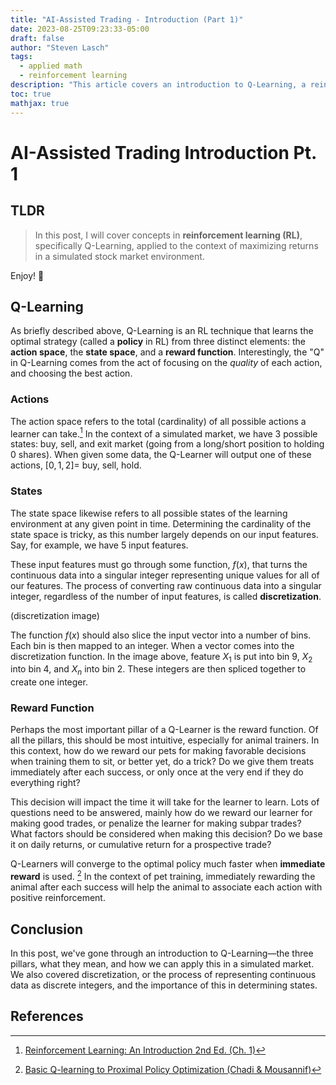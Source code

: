 ```yaml
---
title: "AI-Assisted Trading - Introduction (Part 1)"
date: 2023-08-25T09:23:33-05:00
draft: false
author: "Steven Lasch"
tags:
  - applied math
  - reinforcement learning
description: "This article covers an introduction to Q-Learning, a reinforcement learning concept used in an AI-based simulated stock market trader."
toc: true
mathjax: true
---
```


# AI-Assisted Trading Introduction Pt. 1

## **TLDR**
> In this post, I will cover concepts in **reinforcement learning (RL)**, specifically Q-Learning, applied to the context of maximizing returns in a simulated stock market environment.

Enjoy! 🙂

## **Q-Learning**
As briefly described above, Q-Learning is an RL technique that learns the optimal strategy (called a **policy** in RL) from three distinct elements: the **action space**, the **state space**, and a **reward function**. Interestingly, the "Q" in Q-Learning comes from the act of focusing on the *quality* of each action, and choosing the best action.

### **Actions**
The action space refers to the total (cardinality) of all possible actions a learner can take.[^1] In the context of a simulated market, we have 3 possible states: buy, sell, and exit market (going from a long/short position to holding 0 shares). When given some data, the Q-Learner will output one of these actions, $[0, 1, 2] =$ buy, sell, hold.

### **States** 
The state space likewise refers to all possible states of the learning environment at any given point in time. Determining the cardinality of the state space is tricky, as this number largely depends on our input features. Say, for example, we have 5 input features. 

These input features must go through some function, $f(x)$, that turns the continuous data into a singular integer representing unique values for all of our features. The process of converting raw continuous data into a singular integer, regardless of the number of input features, is called **discretization**.

(discretization image)

The function $f(x)$ should also slice the input vector into a number of bins. Each bin is then mapped to an integer. When a vector comes into the discretization function. In the image above, feature $X_1$ is put into bin 9, $X_2$ into bin 4, and $X_n$ into bin 2. These integers are then spliced together to create one integer. 

### **Reward Function**
Perhaps the most important pillar of a Q-Learner is the reward function. Of all the pillars, this should be most intuitive, especially for animal trainers. In this context, how do we reward our pets for making favorable decisions when training them to sit, or better yet, do a trick? Do we give them treats immediately after each success, or only once at the very end if they do everything right? 

This decision will impact the time it will take for the learner to learn. Lots of questions need to be answered, mainly how do we reward our learner for making good trades, or penalize the learner for making subpar trades? What factors should be considered when making this decision? Do we base it on daily returns, or cumulative return for a prospective trade?

Q-Learners will converge to the optimal policy much faster when **immediate reward** is used.  [^2] In the context of pet training, immediately rewarding the animal after each success will help the animal to associate each action with positive reinforcement.

## **Conclusion**
In this post, we've gone through an introduction to Q-Learning—the three pillars, what they mean, and how we can apply this in a simulated market. We also covered discretization, or the process of representing continuous data as discrete integers, and the importance of this in determining states.

## **References**
[^1]: [Reinforcement Learning: An Introduction 2nd Ed. (Ch. 1)](http://incompleteideas.net/book/RLbook2020.pdf)
[^2]: [Basic Q-learning to Proximal Policy Optimization (Chadi & Mousannif)](https://arxiv.org/pdf/2304.00026)
